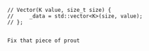         // Vector(K value, size_t size) {
        //     _data = std::vector<K>(size, value);
        // };


        Fix that piece of prout